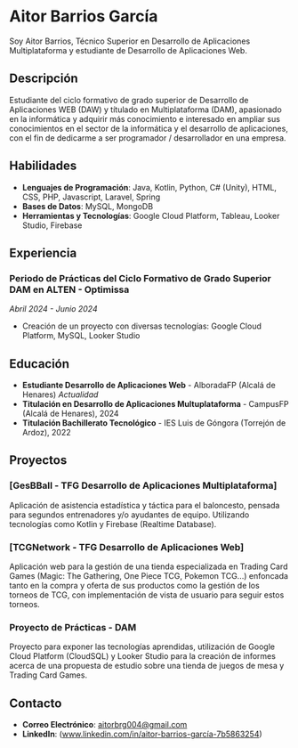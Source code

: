 # Aitor Barrios García

Soy Aitor Barrios, Técnico Superior en Desarrollo de Aplicaciones Multiplataforma y estudiante de Desarrollo de Aplicaciones Web.

## Descripción

Estudiante del ciclo formativo de grado superior de Desarrollo de Aplicaciones WEB (DAW) y títulado en Multiplataforma (DAM), apasionado en la informática y adquirir más conocimiento e interesado en ampliar sus conocimientos en el sector de la informática y el desarrollo de aplicaciones, con el fin de dedicarme a ser programador / desarrollador en una empresa.

## Habilidades

- **Lenguajes de Programación**: Java, Kotlin, Python, C# (Unity), HTML, CSS, PHP, Javascript, Laravel, Spring
- **Bases de Datos**: MySQL, MongoDB
- **Herramientas y Tecnologías**: Google Cloud Platform, Tableau, Looker Studio, Firebase

## Experiencia

### Periodo de Prácticas del Ciclo Formativo de Grado Superior DAM en ALTEN - Optimissa
*Abril 2024 - Junio 2024*

- Creación de un proyecto con diversas tecnologías: Google Cloud Platform, MySQL, Looker Studio

## Educación
- **Estudiante Desarrollo de Aplicaciones Web** - AlboradaFP (Alcalá de Henares) *Actualidad*
- **Titulación en Desarrollo de Aplicaciones Multuplataforma** - CampusFP (Alcalá de Henares), 2024
- **Titulación Bachillerato Tecnológico** - IES Luis de Góngora (Torrejón de Ardoz), 2022

## Proyectos

### [GesBBall - TFG Desarrollo de Aplicaciones Multiplataforma]
Aplicación de asistencia estadística y táctica para el baloncesto, pensada para segundos entrenadores y/o ayudantes de equipo. Utilizando tecnologías como Kotlin y Firebase (Realtime Database).

### [TCGNetwork - TFG Desarrollo de Aplicaciones Web]
Aplicación web para la gestión de una tienda especializada en Trading Card Games (Magic: The Gathering, One Piece TCG, Pokemon TCG...) enfoncada tanto en la compra y oferta de sus productos como la gestión de los torneos de TCG, con implementación de vista de usuario para seguir estos torneos.

### Proyecto de Prácticas - DAM
Proyecto para exponer las tecnologías aprendidas, utilización de Google Cloud Platform (CloudSQL) y Looker Studio para la creación de informes acerca de una propuesta de estudio sobre una tienda de juegos de mesa y Trading Card Games.

## Contacto

- **Correo Electrónico**: aitorbrg004@gmail.com
- **LinkedIn**: (www.linkedin.com/in/aitor-barrios-garcía-7b5863254)
